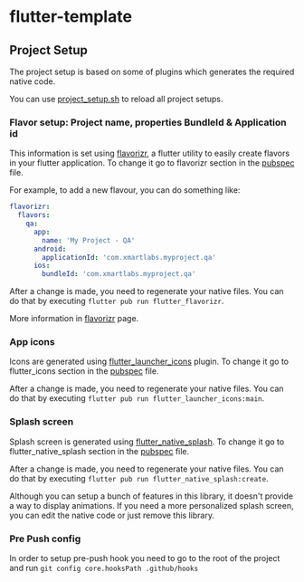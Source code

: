 # flutter-template

## Project Setup

The project setup is based on some of plugins which generates the required native code.

You can use [project_setup.sh](scripts/project_setup.sh) to reload all project setups.

### Flavor setup: Project name, properties BundleId & Application id
This information is set using [flavorizr], a flutter utility to easily create flavors in your flutter application. 
To change it go to flavorizr section in the [pubspec](./pubspec.yaml) file.

For example, to add a new flavour, you can do something like:
```yaml
flavorizr:
  flavors:
    qa:
      app:
        name: 'My Project - QA'
      android:
        applicationId: 'com.xmartlabs.myproject.qa'
      ios:
        bundleId: 'com.xmartlabs.myproject.qa'
```

After a change is made, you need to regenerate your native files.
You can do that by executing `flutter pub run flutter_flavorizr`.

More information in [flavorizr] page.

### App icons

Icons are generated using [flutter_launcher_icons] plugin.
To change it go to flutter_icons section in the [pubspec](./pubspec.yaml) file.

After a change is made, you need to regenerate your native files.
You can do that by executing `flutter pub run flutter_launcher_icons:main`.


### Splash screen

Splash screen is generated using [flutter_native_splash].
To change it go to flutter_native_splash section in the [pubspec](./pubspec.yaml) file.

After a change is made, you need to regenerate your native files.
You can do that by executing `flutter pub run flutter_native_splash:create`.

Although you can setup a bunch of features in this library, it doesn't provide a way to display animations.
If you need a more personalized splash screen, you can edit the native code or just remove this library. 

### Pre Push config

In order to setup pre-push hook you need to go to the root of the project and run `git config core.hooksPath .github/hooks`

[flavorizr]: https://pub.dev/packages/flutter_flavorizr
[flutter_launcher_icons]: https://pub.dev/packages/flutter_launcher_icons
[flutter_native_splash]: https://pub.dev/packages/flutter_native_splash
